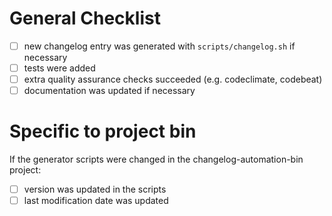 # General Checklist
  * [ ] new changelog entry was generated with `scripts/changelog.sh` if necessary
  * [ ] tests were added
  * [ ] extra quality assurance checks succeeded (e.g. codeclimate, codebeat)
  * [ ] documentation was updated if necessary
 
# Specific to project bin

If the generator scripts were changed in the changelog-automation-bin project:

 * [ ] version was updated in the scripts
 * [ ] last modification date was updated
